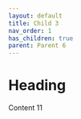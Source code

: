 ```yaml
---
layout: default
title: Child 3
nav_order: 1
has_children: true
parent: Parent 6
---
```


# Heading

Content 11